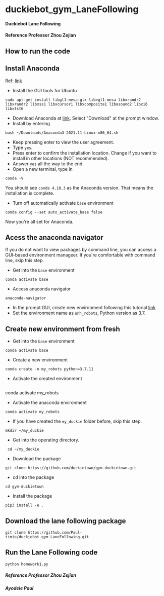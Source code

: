 # duckiebot_gym_LaneFollowing
#### Duckiebot Lane Following
#### Reference Professor Zhou Zejian
## How to run the code
##
## Install Anaconda
Ref: [link](https://docs.anaconda.com/anaconda/install/linux/) 
- Install the GUI tools for Ubuntu
```
sudo apt-get install libgl1-mesa-glx libegl1-mesa libxrandr2 libxrandr2 libxss1 libxcursor1 libxcomposite1 libasound2 libxi6 libxtst6
```
- Download Anaconda at [link](https://repo.anaconda.com/archive/Anaconda3-2021.11-Linux-x86_64.sh). Select "Download" at the prompt window. 
- Install by entering
```
bash ~/Downloads/Anaconda3-2021.11-Linux-x86_64.sh
```
- Keep pressing enter to view the user agreement.
- Type `yes`.
- Press enter to confirm the installation location. Change if you want to install in other locations (NOT recommended).
- Answer `yes` all the way to the end.
- Open a new terminal, type in 
```
conda -V
```
You should see `conda 4.10.3` as the Anaconda version. That means the installation is complete.
- Turn off automatically activate `base` environment
```
conda config --set auto_activate_base false
```
Now you're all set for Anaconda. 

## Acess the anaconda navigator
If you do not want to view packages by command line, you can access a GUI-based environment manageer. If you're comfortable with command line, skip this step. 
- Get into the `base` environment
```
conda activate base
```
- Access anaconda navigator
```
anaconda-navigator
```
- In the prompt GUI, create new environment following this tutorial [link](https://docs.anaconda.com/anaconda/navigator/getting-started/)
- Set the environment name as `unh_robots`, Python version as 3.7.

## Create new environment from fresh
- Get into the `base` environment
```
conda activate base
```
- Create a new environment
```
conda create -n my_robots python=3.7.11
```
- Activate the created environment
  ```
 conda activate my_robots

- Activate the anaconda environment
 ```
 conda activate my_robots
 ```
- If you have created the `my_duckie` folder before, skip this step. 
 ```
 mkdir ~/my_duckie
 ```
- Get into the operating directory. 
```
 cd ~/my_duckie
```
- Download the package 
```
git clone https://github.com/duckietown/gym-duckietown.git
```
- cd into the package
```
cd gym-duckietown
```
- Install the package
```
pip3 install -e .
```
## Download the lane following package 
```
git clone https://github.com/Paul-timie/duckiebot_gym_LaneFollowing.git
```
## Run the Lane Following code
```
python homework1.py

```
##### Reference Professor Zhou Zejian
##### Ayodele Paul
